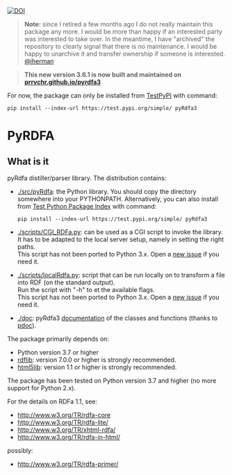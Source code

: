 
[![DOI](https://zenodo.org/badge/doi/10.5281/zenodo.14547.svg)](http://dx.doi.org/10.5281/zenodo.14547)

> **Note:** since I retired a few months ago I do not really maintain this package any more. I would be more than happy if an interested party was interested to take over. In the meantime, I have "archived" the repository to clearly signal that there is no maintenance. I would be happy to unarchive it and transfer ownership if someone is interested.    
> [@iherman](https://github.com/iherman)

> **This new version 3.6.1 is now built and maintained on [prrvchr.github.io/pyrdfa3][1]**

For now, the package can only be installed from [TestPyPI][2] with command:  

`pip install --index-url https://test.pypi.org/simple/ pyRdfa3`

PyRDFA
======


What is it
----------

pyRdfa distiller/parser library. The distribution contains:

- [./src/pyRdfa][3]: the Python library. You should copy the directory somewhere into your PYTHONPATH.
  Alternatively, you can also install from [Test Python Package Index][1] with command:

    `pip install --index-url https://test.pypi.org/simple/ pyRdfa3`

- [./scripts/CGI_RDFa.py][4]: can be used as a CGI script to invoke the library.  
  It has to be adapted to the local server setup, namely in setting the right paths.  
  This script has not been ported to Python 3.x. Open a [new issue][5] if you need it.

- [./scripts/localRdfa.py][6]: script that can be run locally on to transform a file into RDF (on the standard output).  
  Run the script with "-h" to et the available flags.  
  This script has not been ported to Python 3.x. Open a [new issue][5] if you need it.

- [./doc][7]: pyRdfa3 [documentation][8] of the classes and functions (thanks to [pdoc][9]).

The package primarily depends on:
- Python version 3.7 or higher
- [rdflib][10]: version 7.0.0 or higher is strongly recommended.
- [html5lib][11]: version 1.1 or higher is strongly recommended.

The package has been tested on Python version 3.7 and higher (no more support for Python 2.x).

For the details on RDFa 1.1, see:

- <http://www.w3.org/TR/rdfa-core>
- <http://www.w3.org/TR/rdfa-lite/>
- <http://www.w3.org/TR/xhtml-rdfa/>
- <http://www.w3.org/TR/rdfa-in-html/>

possibly:

- <http://www.w3.org/TR/rdfa-primer/>

[1]: <https://github.com/prrvchr/pyrdfa3/>
[2]: <https://test.pypi.org/project/pyRdfa3/>
[3]: <https://github.com/prrvchr/pyrdfa3/tree/master/src/pyRdfa>
[4]: <https://github.com/prrvchr/pyrdfa3/blob/master/scripts/CGI_RDFa.py>
[5]: <https://github.com/prrvchr/pyrdfa3/issues/new>
[6]: <https://github.com/prrvchr/pyrdfa3/blob/master/scripts/localRdfa.py>
[7]: <https://github.com/prrvchr/pyrdfa3/blob/master/doc/>
[8]: <https://prrvchr.github.io/pyrdfa3/doc/pyRdfa.html>
[9]: <https://pdoc.dev/docs/pdoc.html>
[10]: <https://pypi.org/project/rdflib/7.0.0/>
[11]: <https://pypi.org/project/html5lib/1.1/>
